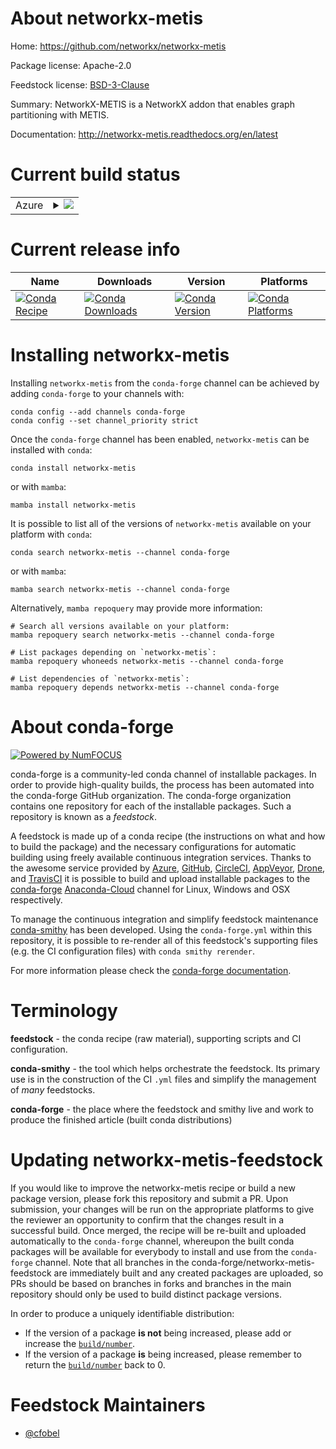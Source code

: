 About networkx-metis
====================

Home: https://github.com/networkx/networkx-metis

Package license: Apache-2.0

Feedstock license: [BSD-3-Clause](https://github.com/conda-forge/networkx-metis-feedstock/blob/main/LICENSE.txt)

Summary: NetworkX-METIS is a NetworkX addon that enables graph partitioning with METIS.

Documentation: http://networkx-metis.readthedocs.org/en/latest

Current build status
====================


<table>
    
  <tr>
    <td>Azure</td>
    <td>
      <details>
        <summary>
          <a href="https://dev.azure.com/conda-forge/feedstock-builds/_build/latest?definitionId=6619&branchName=main">
            <img src="https://dev.azure.com/conda-forge/feedstock-builds/_apis/build/status/networkx-metis-feedstock?branchName=main">
          </a>
        </summary>
        <table>
          <thead><tr><th>Variant</th><th>Status</th></tr></thead>
          <tbody><tr>
              <td>linux_64_python3.10.____cpython</td>
              <td>
                <a href="https://dev.azure.com/conda-forge/feedstock-builds/_build/latest?definitionId=6619&branchName=main">
                  <img src="https://dev.azure.com/conda-forge/feedstock-builds/_apis/build/status/networkx-metis-feedstock?branchName=main&jobName=linux&configuration=linux_64_python3.10.____cpython" alt="variant">
                </a>
              </td>
            </tr><tr>
              <td>linux_64_python3.7.____cpython</td>
              <td>
                <a href="https://dev.azure.com/conda-forge/feedstock-builds/_build/latest?definitionId=6619&branchName=main">
                  <img src="https://dev.azure.com/conda-forge/feedstock-builds/_apis/build/status/networkx-metis-feedstock?branchName=main&jobName=linux&configuration=linux_64_python3.7.____cpython" alt="variant">
                </a>
              </td>
            </tr><tr>
              <td>linux_64_python3.8.____73_pypy</td>
              <td>
                <a href="https://dev.azure.com/conda-forge/feedstock-builds/_build/latest?definitionId=6619&branchName=main">
                  <img src="https://dev.azure.com/conda-forge/feedstock-builds/_apis/build/status/networkx-metis-feedstock?branchName=main&jobName=linux&configuration=linux_64_python3.8.____73_pypy" alt="variant">
                </a>
              </td>
            </tr><tr>
              <td>linux_64_python3.8.____cpython</td>
              <td>
                <a href="https://dev.azure.com/conda-forge/feedstock-builds/_build/latest?definitionId=6619&branchName=main">
                  <img src="https://dev.azure.com/conda-forge/feedstock-builds/_apis/build/status/networkx-metis-feedstock?branchName=main&jobName=linux&configuration=linux_64_python3.8.____cpython" alt="variant">
                </a>
              </td>
            </tr><tr>
              <td>linux_64_python3.9.____73_pypy</td>
              <td>
                <a href="https://dev.azure.com/conda-forge/feedstock-builds/_build/latest?definitionId=6619&branchName=main">
                  <img src="https://dev.azure.com/conda-forge/feedstock-builds/_apis/build/status/networkx-metis-feedstock?branchName=main&jobName=linux&configuration=linux_64_python3.9.____73_pypy" alt="variant">
                </a>
              </td>
            </tr><tr>
              <td>linux_64_python3.9.____cpython</td>
              <td>
                <a href="https://dev.azure.com/conda-forge/feedstock-builds/_build/latest?definitionId=6619&branchName=main">
                  <img src="https://dev.azure.com/conda-forge/feedstock-builds/_apis/build/status/networkx-metis-feedstock?branchName=main&jobName=linux&configuration=linux_64_python3.9.____cpython" alt="variant">
                </a>
              </td>
            </tr><tr>
              <td>osx_64_python3.10.____cpython</td>
              <td>
                <a href="https://dev.azure.com/conda-forge/feedstock-builds/_build/latest?definitionId=6619&branchName=main">
                  <img src="https://dev.azure.com/conda-forge/feedstock-builds/_apis/build/status/networkx-metis-feedstock?branchName=main&jobName=osx&configuration=osx_64_python3.10.____cpython" alt="variant">
                </a>
              </td>
            </tr><tr>
              <td>osx_64_python3.7.____cpython</td>
              <td>
                <a href="https://dev.azure.com/conda-forge/feedstock-builds/_build/latest?definitionId=6619&branchName=main">
                  <img src="https://dev.azure.com/conda-forge/feedstock-builds/_apis/build/status/networkx-metis-feedstock?branchName=main&jobName=osx&configuration=osx_64_python3.7.____cpython" alt="variant">
                </a>
              </td>
            </tr><tr>
              <td>osx_64_python3.8.____73_pypy</td>
              <td>
                <a href="https://dev.azure.com/conda-forge/feedstock-builds/_build/latest?definitionId=6619&branchName=main">
                  <img src="https://dev.azure.com/conda-forge/feedstock-builds/_apis/build/status/networkx-metis-feedstock?branchName=main&jobName=osx&configuration=osx_64_python3.8.____73_pypy" alt="variant">
                </a>
              </td>
            </tr><tr>
              <td>osx_64_python3.8.____cpython</td>
              <td>
                <a href="https://dev.azure.com/conda-forge/feedstock-builds/_build/latest?definitionId=6619&branchName=main">
                  <img src="https://dev.azure.com/conda-forge/feedstock-builds/_apis/build/status/networkx-metis-feedstock?branchName=main&jobName=osx&configuration=osx_64_python3.8.____cpython" alt="variant">
                </a>
              </td>
            </tr><tr>
              <td>osx_64_python3.9.____73_pypy</td>
              <td>
                <a href="https://dev.azure.com/conda-forge/feedstock-builds/_build/latest?definitionId=6619&branchName=main">
                  <img src="https://dev.azure.com/conda-forge/feedstock-builds/_apis/build/status/networkx-metis-feedstock?branchName=main&jobName=osx&configuration=osx_64_python3.9.____73_pypy" alt="variant">
                </a>
              </td>
            </tr><tr>
              <td>osx_64_python3.9.____cpython</td>
              <td>
                <a href="https://dev.azure.com/conda-forge/feedstock-builds/_build/latest?definitionId=6619&branchName=main">
                  <img src="https://dev.azure.com/conda-forge/feedstock-builds/_apis/build/status/networkx-metis-feedstock?branchName=main&jobName=osx&configuration=osx_64_python3.9.____cpython" alt="variant">
                </a>
              </td>
            </tr><tr>
              <td>win_64_python3.10.____cpython</td>
              <td>
                <a href="https://dev.azure.com/conda-forge/feedstock-builds/_build/latest?definitionId=6619&branchName=main">
                  <img src="https://dev.azure.com/conda-forge/feedstock-builds/_apis/build/status/networkx-metis-feedstock?branchName=main&jobName=win&configuration=win_64_python3.10.____cpython" alt="variant">
                </a>
              </td>
            </tr><tr>
              <td>win_64_python3.7.____cpython</td>
              <td>
                <a href="https://dev.azure.com/conda-forge/feedstock-builds/_build/latest?definitionId=6619&branchName=main">
                  <img src="https://dev.azure.com/conda-forge/feedstock-builds/_apis/build/status/networkx-metis-feedstock?branchName=main&jobName=win&configuration=win_64_python3.7.____cpython" alt="variant">
                </a>
              </td>
            </tr><tr>
              <td>win_64_python3.8.____73_pypy</td>
              <td>
                <a href="https://dev.azure.com/conda-forge/feedstock-builds/_build/latest?definitionId=6619&branchName=main">
                  <img src="https://dev.azure.com/conda-forge/feedstock-builds/_apis/build/status/networkx-metis-feedstock?branchName=main&jobName=win&configuration=win_64_python3.8.____73_pypy" alt="variant">
                </a>
              </td>
            </tr><tr>
              <td>win_64_python3.8.____cpython</td>
              <td>
                <a href="https://dev.azure.com/conda-forge/feedstock-builds/_build/latest?definitionId=6619&branchName=main">
                  <img src="https://dev.azure.com/conda-forge/feedstock-builds/_apis/build/status/networkx-metis-feedstock?branchName=main&jobName=win&configuration=win_64_python3.8.____cpython" alt="variant">
                </a>
              </td>
            </tr><tr>
              <td>win_64_python3.9.____73_pypy</td>
              <td>
                <a href="https://dev.azure.com/conda-forge/feedstock-builds/_build/latest?definitionId=6619&branchName=main">
                  <img src="https://dev.azure.com/conda-forge/feedstock-builds/_apis/build/status/networkx-metis-feedstock?branchName=main&jobName=win&configuration=win_64_python3.9.____73_pypy" alt="variant">
                </a>
              </td>
            </tr><tr>
              <td>win_64_python3.9.____cpython</td>
              <td>
                <a href="https://dev.azure.com/conda-forge/feedstock-builds/_build/latest?definitionId=6619&branchName=main">
                  <img src="https://dev.azure.com/conda-forge/feedstock-builds/_apis/build/status/networkx-metis-feedstock?branchName=main&jobName=win&configuration=win_64_python3.9.____cpython" alt="variant">
                </a>
              </td>
            </tr>
          </tbody>
        </table>
      </details>
    </td>
  </tr>
</table>

Current release info
====================

| Name | Downloads | Version | Platforms |
| --- | --- | --- | --- |
| [![Conda Recipe](https://img.shields.io/badge/recipe-networkx--metis-green.svg)](https://anaconda.org/conda-forge/networkx-metis) | [![Conda Downloads](https://img.shields.io/conda/dn/conda-forge/networkx-metis.svg)](https://anaconda.org/conda-forge/networkx-metis) | [![Conda Version](https://img.shields.io/conda/vn/conda-forge/networkx-metis.svg)](https://anaconda.org/conda-forge/networkx-metis) | [![Conda Platforms](https://img.shields.io/conda/pn/conda-forge/networkx-metis.svg)](https://anaconda.org/conda-forge/networkx-metis) |

Installing networkx-metis
=========================

Installing `networkx-metis` from the `conda-forge` channel can be achieved by adding `conda-forge` to your channels with:

```
conda config --add channels conda-forge
conda config --set channel_priority strict
```

Once the `conda-forge` channel has been enabled, `networkx-metis` can be installed with `conda`:

```
conda install networkx-metis
```

or with `mamba`:

```
mamba install networkx-metis
```

It is possible to list all of the versions of `networkx-metis` available on your platform with `conda`:

```
conda search networkx-metis --channel conda-forge
```

or with `mamba`:

```
mamba search networkx-metis --channel conda-forge
```

Alternatively, `mamba repoquery` may provide more information:

```
# Search all versions available on your platform:
mamba repoquery search networkx-metis --channel conda-forge

# List packages depending on `networkx-metis`:
mamba repoquery whoneeds networkx-metis --channel conda-forge

# List dependencies of `networkx-metis`:
mamba repoquery depends networkx-metis --channel conda-forge
```


About conda-forge
=================

[![Powered by
NumFOCUS](https://img.shields.io/badge/powered%20by-NumFOCUS-orange.svg?style=flat&colorA=E1523D&colorB=007D8A)](https://numfocus.org)

conda-forge is a community-led conda channel of installable packages.
In order to provide high-quality builds, the process has been automated into the
conda-forge GitHub organization. The conda-forge organization contains one repository
for each of the installable packages. Such a repository is known as a *feedstock*.

A feedstock is made up of a conda recipe (the instructions on what and how to build
the package) and the necessary configurations for automatic building using freely
available continuous integration services. Thanks to the awesome service provided by
[Azure](https://azure.microsoft.com/en-us/services/devops/), [GitHub](https://github.com/),
[CircleCI](https://circleci.com/), [AppVeyor](https://www.appveyor.com/),
[Drone](https://cloud.drone.io/welcome), and [TravisCI](https://travis-ci.com/)
it is possible to build and upload installable packages to the
[conda-forge](https://anaconda.org/conda-forge) [Anaconda-Cloud](https://anaconda.org/)
channel for Linux, Windows and OSX respectively.

To manage the continuous integration and simplify feedstock maintenance
[conda-smithy](https://github.com/conda-forge/conda-smithy) has been developed.
Using the ``conda-forge.yml`` within this repository, it is possible to re-render all of
this feedstock's supporting files (e.g. the CI configuration files) with ``conda smithy rerender``.

For more information please check the [conda-forge documentation](https://conda-forge.org/docs/).

Terminology
===========

**feedstock** - the conda recipe (raw material), supporting scripts and CI configuration.

**conda-smithy** - the tool which helps orchestrate the feedstock.
                   Its primary use is in the construction of the CI ``.yml`` files
                   and simplify the management of *many* feedstocks.

**conda-forge** - the place where the feedstock and smithy live and work to
                  produce the finished article (built conda distributions)


Updating networkx-metis-feedstock
=================================

If you would like to improve the networkx-metis recipe or build a new
package version, please fork this repository and submit a PR. Upon submission,
your changes will be run on the appropriate platforms to give the reviewer an
opportunity to confirm that the changes result in a successful build. Once
merged, the recipe will be re-built and uploaded automatically to the
`conda-forge` channel, whereupon the built conda packages will be available for
everybody to install and use from the `conda-forge` channel.
Note that all branches in the conda-forge/networkx-metis-feedstock are
immediately built and any created packages are uploaded, so PRs should be based
on branches in forks and branches in the main repository should only be used to
build distinct package versions.

In order to produce a uniquely identifiable distribution:
 * If the version of a package **is not** being increased, please add or increase
   the [``build/number``](https://docs.conda.io/projects/conda-build/en/latest/resources/define-metadata.html#build-number-and-string).
 * If the version of a package **is** being increased, please remember to return
   the [``build/number``](https://docs.conda.io/projects/conda-build/en/latest/resources/define-metadata.html#build-number-and-string)
   back to 0.

Feedstock Maintainers
=====================

* [@cfobel](https://github.com/cfobel/)

